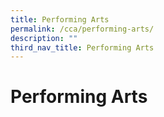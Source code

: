 ```yaml
---
title: Performing Arts
permalink: /cca/performing-arts/
description: ""
third_nav_title: Performing Arts
---
```

Performing Arts
===============

